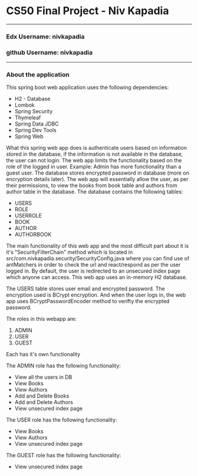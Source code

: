 <h1>CS50 Final Project - Niv Kapadia</h1>
<hr>
<h3>Edx Username: nivkapadia</h3>
<h3>github Username: nivkapadia</h3>
<hr>
<h3> About the application</h3>
<p>
    This spring boot web application uses the following dependencies:
</p>
<ul>
    <li>H2 - Database</li>        
    <li>Lombok</li>        
    <li>Spring Security</li>        
    <li>Thymeleaf</li>        
    <li>Spring Data JDBC</li>        
    <li>Spring Dev Tools</li>        
    <li>Spring Web</li>        
</ul>

<p>
    What this spring web app does is authenticate users based on information stored in the database, if the information is not available in the database, the user can not login. The web app limits the functionality based on the role of the logged in user. Example: Admin has more functionality than a guest user. The database stores encrypted password in database (more on encryption details later). The web app will essentially allow the user, as per their permissions, to view the books from book table and authors from author table in the database.
    The database contains the following tables:
    </p>
    <ul>
        <li>USERS</li>
        <li>ROLE</li>
        <li>USERROLE</li>
        <li>BOOK</li>
        <li>AUTHOR</li>
        <li>AUTHORBOOK</li>
    </ul>
    <p>
    The main functionality of this web app and the most difficult part about it is it's "SecurityFilterChain" method which is located in src/com.nivkapadia.security/SecurityConfig.java where you can find use of antMatchers in order to check the url and react/respond as per the user logged in.
    By default, the user is redirected to an unsecured index page which anyone can access.
    This web app uses an in-memory H2 database.
    </p>

<p>
    The USERS table stores user email and encrypted password. The encryption used is BCrypt encryption. And when the user logs in, the web app uses BCryptPasswordEncoder method to verifty the encrypted password.
</p>

<p>
    The roles in this webapp are:
</p>
<ol>
    <li>ADMIN</li>
    <li>USER</li>
    <li>GUEST</li>
</ol>

<p>Each has it's own functionality</p>

<p>
    The ADMIN role has the following functionality:
</p>
<ul>
    <li>View all the users in DB</li>
    <li>View Books</li>
    <li>View Authors</li>
    <li>Add and Delete Books</li>
    <li>Add and Delete Authors</li>
    <li>View unsecured index page</li>
</ul>
<p>
    The USER role has the following functionality:
</p>
<ul>
    <li>View Books</li>
    <li>View Authors</li>
    <li>View unsecured index page</li>
</ul>

<p>
    The GUEST role has the following functionality:
</p>
<ul>
    <li>View unsecured index page</li>
</ul>